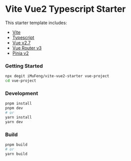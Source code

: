 # Vite Vue2 Typescript Starter

This starter template includes:

- [Vite](https://vitejs.dev/guide/)
- [Typescript](https://www.typescriptlang.org/)
- [Vue v2.7](https://github.com/vuejs/vue/blob/main/CHANGELOG.md#270-2022-07-01)
- [Vue Router v3](https://v3.router.vuejs.org/)
- [Pinia v2](https://pinia.vuejs.org/)

### Getting Started

```sh
npx degit iMuFeng/vite-vue2-starter vue-project
cd vue-project
```

### Development

```sh
pnpm install
pnpm dev
# or
yarn install
yarn dev
```

### Build

```sh
pnpm build
# or
yarn build
```
